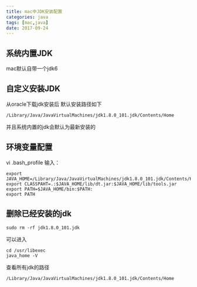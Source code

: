 ```yaml
---
title: mac中JDK安装配置
categories: java
tags: [mac,java]
date: 2017-09-24
---
```

## 系统内置JDK
mac默认自带一个jdk6

## 自定义安装JDK
从oracle下载jdk安装后
默认安装路径如下
```
/Library/Java/JavaVirtualMachines/jdk1.8.0_101.jdk/Contents/Home
```
并且系统内置的jdk会默认为最新安装的

## 环境变量配置
vi .bash_profile
输入：
```
export JAVA_HOME=/Library/Java/JavaVirtualMachines/jdk1.8.0_101.jdk/Contents/Home
export CLASSPAHT=.:$JAVA_HOME/lib/dt.jar:$JAVA_HOME/lib/tools.jar
export PATH=$JAVA_HOME/bin:$PATH:
export PATH
```

## 删除已经安装的jdk
```
sudo rm -rf jdk1.8.0_101.jdk
```
可以进入
```
cd /usr/libexec
java_home -V
```
查看所有jdk的路径
```
/Library/Java/JavaVirtualMachines/jdk1.8.0_101.jdk/Contents/Home
```


